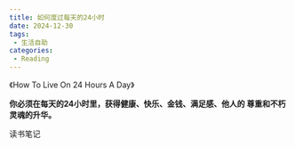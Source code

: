 ```yaml
---
title: 如何度过每天的24小时
date: 2024-12-30
tags:
 - 生活自助
categories:
 - Reading
---
```


《How To Live On 24 Hours A Day》
<ImgWithSize src="./how_to_live_on_24_hours_a_day.jpg" alt="如何度过每天的24小时" :showBorder="true"/>

**你必须在每天的24⼩时⾥，获得健康、快乐、⾦钱、满⾜感、他⼈的
尊重和不朽灵魂的升华。**

读书笔记